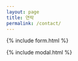 ```yaml
---
layout: page
title: 연락
permalink: /contact/
---
```


{% include form.html %}

{% include modal.html %}
